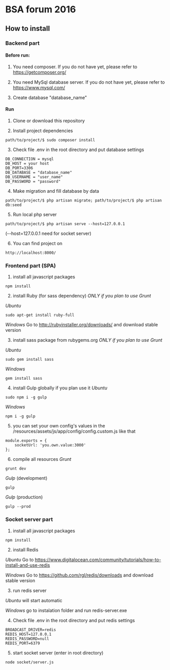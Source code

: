 # BSA forum 2016

## How to install

### Backend part

#### Before run:

1) You need composer.
If you do not have yet, please refer to https://getcomposer.org/

2) You need MySql database server.
If you do not have yet, please refer to https://www.mysql.com/

3) Create database "database_name"

#### Run

1) Clone or download this repository

2) Install project dependencies
```
path/to/project/$ sudo composer install
```

3) Check file .env in the root directory and put database settings
```
DB_CONNECTION = mysql
DB_HOST = your host
DB_PORT=3306
DB_DATABASE = "database_name"
DB_USERNAME = "user_name"
DB_PASSWORD = "password"
```

4) Make migration and fill database by data
```
path/to/project/$ php artisan migrate; path/to/project/$ php artisan db:seed
```

5) Run local php server
```
path/to/project/$ php artisan serve --host=127.0.0.1
```
(--host=127.0.0.1 need for socket server)

6) You can find project on
```
http://localhost:8000/
```

### Frontend part (SPA)

1) install all javascript packages
```
npm install
```

2) install Ruby (for sass dependency) _ONLY if you plan to use Grunt_

*Ubuntu*
```
sudo apt-get install ruby-full
```

*Windows*
Go to http://rubyinstaller.org/downloads/ and download stable version

3) install sass package from rubygems.org _ONLY if you plan to use Grunt_

*Ubuntu*
```
sudo gem install sass
```

*Windows*
```
gem install sass
```

4) install Gulp globally if you plan use it
*Ubuntu*
```
sudo npm i -g gulp
```

*Windows*
```
npm i -g gulp
```

5) you can set your own config's values in the /resources/assets/js/app/config/config.custom.js like that
```
module.exports = {
    socketUrl: 'you.own.value:3000'
};
```

6) compile all resources
*Grunt*
```
grunt dev
```

*Gulp* (development)
```
gulp
```
*Gulp* (production)
```
gulp --prod
```
### Socket server part

1) install all javascript packages
```
npm install
```

2) install Redis

*Ubuntu*
Go to https://www.digitalocean.com/community/tutorials/how-to-install-and-use-redis

*Windows*
Go to https://github.com/rgl/redis/downloads and download stable version

3) run redis server

*Ubuntu*
will start automatic

*Windows*
go to instalation folder and run redis-server.exe

4) Check file .env in the root directory and put redis settings
```
BROADCAST_DRIVER=redis
REDIS_HOST=127.0.0.1
REDIS_PASSWORD=null
REDIS_PORT=6379
```

5) start socket server (enter in root directory)
```
node socket/server.js
```
